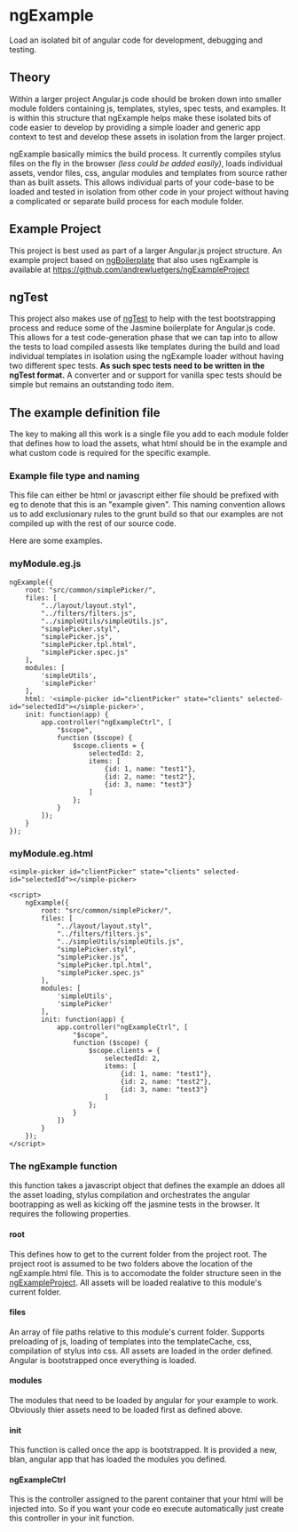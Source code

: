 ngExample
=========

Load an isolated bit of angular code for development, debugging and testing.

## Theory
Within a larger project Angular.js code should be broken down into smaller module folders containing js, templates, styles, spec tests, and examples. It is within this structure that ngExample helps make these isolated bits of code easier to develop by providing a simple loader and generic app context to test and develop these assets in isolation from the larger project.

ngExample basically mimics the build process. It currently compiles stylus files on the fly in the browser *(less could be added easily)*, loads individual assets, vendor files, css, angular modules and templates from source rather than as built assets. This allows individual parts of your code-base to be loaded and tested in isolation from other code in your project without having a complicated or separate build process for each module folder.

## Example Project
This project is best used as part of a larger Angular.js project structure. An example project based on [ngBoilerplate](http://joshdmiller.github.io/ng-boilerplate/) that also uses ngExample is available at https://github.com/andrewluetgers/ngExampleProject

## ngTest
This project also makes use of [ngTest](https://github.com/andrewluetgers/ngTest) to help with the test bootstrapping process and reduce some of the Jasmine boilerplate for Angular.js code. This allows for a test code-generation phase that we can tap into to allow the tests to load compiled assests like templates during the build and load individual templates in isolation using the ngExample loader without having two different spec tests. **As such spec tests need to be written in the ngTest format.** A converter and or support for vanilla spec tests should be simple but remains an outstanding todo item.

## The example definition file

The key to making all this work is a single file you add to each module folder that defines how to load the assets, what html should be in the example and what custom code is required for the specific example.

### Example file type and naming
This file can either be html or javascript either file should be prefixed with eg to denote that this is an "example given". This naming convention allows us to add exclusionary rules to the grunt build so that our examples are not compiled up with the rest of our source code.

Here are some examples.

### myModule.eg.js
```
ngExample({
	root: "src/common/simplePicker/",
	files: [
		"../layout/layout.styl",
		"../filters/filters.js",
		"../simpleUtils/simpleUtils.js",
		"simplePicker.styl",
		"simplePicker.js",
		"simplePicker.tpl.html",
		"simplePicker.spec.js"
	],
	modules: [
		'simpleUtils',
		'simplePicker'
	],
	html: '<simple-picker id="clientPicker" state="clients" selected-id="selectedId"></simple-picker>',
	init: function(app) {
		app.controller("ngExampleCtrl", [
			"$scope",
			function ($scope) {
				$scope.clients = {
					selectedId: 2,
					items: [
						{id: 1, name: "test1"},
						{id: 2, name: "test2"},
						{id: 3, name: "test3"}
					]
				};
			}
		]);
	}
});
```

### myModule.eg.html
```
<simple-picker id="clientPicker" state="clients" selected-id="selectedId"></simple-picker>

<script>
	ngExample({
		root: "src/common/simplePicker/",
		files: [
			"../layout/layout.styl",
			"../filters/filters.js",
			"../simpleUtils/simpleUtils.js",
			"simplePicker.styl",
			"simplePicker.js",
			"simplePicker.tpl.html",
			"simplePicker.spec.js"
		],
		modules: [
			'simpleUtils',
			'simplePicker'
		],
		init: function(app) {
			app.controller("ngExampleCtrl", [
				"$scope",
				function ($scope) {
					$scope.clients = {
						selectedId: 2,
						items: [
							{id: 1, name: "test1"},
							{id: 2, name: "test2"},
							{id: 3, name: "test3"}
						]
					};
				}
			])
		}
	});
</script>
```

### The ngExample function

this function takes a javascript object that defines the example an ddoes all the asset loading, stylus compilation and orchestrates the angular bootrapping as well as kicking off the jasmine tests in the browser. It requires the following properties.

#### root
This defines how to get to the current folder from the project root. The project root is assumed to be two folders above the location of the ngExample.html file. This is to accomodate the folder structure seen in the [ngExampleProject](https://github.com/andrewluetgers/ngExampleProject). All assets will be loaded realative to this module's current folder.

#### files
An array of file paths relative to this module's current folder. Supports preloading of js, loading of templates into the templateCache, css, compilation of stylus into css. All assets are loaded in the order defined. Angular is bootstrapped once everything is loaded.

#### modules
The modules that need to be loaded by angular for your example to work. Obviously thier assets need to be loaded first as defined above.

#### init
This function is called once the app is bootstrapped. It is provided a new, blan, angular app that has loaded the modules you defined.

#### ngExampleCtrl
This is the controller assigned to the parent container that your html will be injected into. So if you want your code eo execute automatically just create this controller in your init function.

